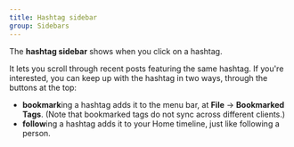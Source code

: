 ```yaml
---
title: Hashtag sidebar
group: Sidebars
---
```


The **hashtag sidebar** shows when you click on a hashtag.

It lets you scroll through recent posts featuring the same hashtag. If you're interested, you can keep up with the hashtag in two ways, through the buttons at the top:

* **bookmark**ing a hashtag adds it to the menu bar, at **File** → **Bookmarked Tags**. (Note that bookmarked tags do not sync across different clients.)
 * **follow**ing a hashtag adds it to your Home timeline, just like following a person.

